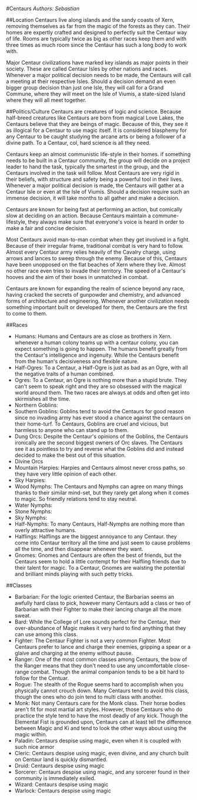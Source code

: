 #Centaurs
*Authors: Sebastian*

##Location
Centaurs live along islands and the sandy coasts of Xern, removing themselves as far from the magic of the forests as they can. Their homes are expertly crafted and designed to perfectly suit the Centaur way of life. Rooms are typically twice as big as other races keep them and with three times as much room since the Centaur has such a long body to work with. 

Major Centaur civilizations have marked key islands as major points in their society. These are called Centaur Isles by other nations and races. Whenever a major political decision needs to be made, the Centaurs will call a meeting at their respective Isles. Should a decision demand an even bigger group decision than just one Isle, they will call for a Grand Commune, where they will meet on the Isle of Viumis, a state-sized Island where they will all meet together. 

##Politics/Culture
Centaurs are creatures of logic and science. Because half-breed creatures like Centaurs are born from magical Love Lakes, the Centaurs believe that they are beings of magic. Because of this, they see it as illogical for a Centaur to use magic itself. It is considered blasphemy for any Centaur to be caught studying the arcane arts or being a follower of a divine path. To a Centaur, col, hard science is all they need. 

Centaurs keep an almost communistic life-style in their homes. if something needs to be built in a Centaur community, the group will decide on a project leader to hand the task, typically the smartest in the group, and the Centaurs involved in the task will follow. Most Centaurs are very rigid in their beliefs, with structure and safety being a powerful tool in their lives. Whenever a major political decision is made, the Centaurs will gather at a Centaur Isle or even at the Isle of Viumis. Should a decision require such an immense decision, it will take months to all gather and make a decision. 

Centaurs are known for being fast at performing an action, but comically slow at deciding on an action. Because Centaurs maintain a commune-lifestyle, they always make sure that everyone's voice is heard in order to make a fair and concise decision. 

Most Centaurs avoid man-to-man combat when they get involved in a fight. Because of their irregular frame, traditional combat is very hard to follow. Almost every Centaur army relies heavily of the Cavalry charge, using arrows and lances to sweep through the enemy. Because of this, Centaurs have been unopposed on the flat beaches of Xern where they live. Almost no other race even tries to invade their territory. The speed of a Centaur's hooves and the aim of their bows in unmatched in combat. 

Centaurs are known for expanding the realm of science beyond any race, having cracked the secrets of gunpowder and chemistry, and advanced forms of architecture and engineering. Whenever another civilization needs something important built or developed for them, the Centaurs are the first to come to them. 

##Races
* Humans: Humans and Centaurs are as close as brothers in Xern. whenever a human colony teams up with a centaur colony, you can expect something is going to happen. The humans benefit greatly from the Centaur's intelligence and ingenuity. While the Centaurs benefit from the human's decisiveness and flexible nature. 
* Half-Ogres: To a Centaur, a Half-Ogre is just as bad as an Ogre, with all the negative traits of a human combined. 
* Ogres: To a Centaur, an Ogre is nothing more than a stupid brute. They can't seem to speak right and they are so obsessed with the magical world around them. The two races are always at odds and often get into skirmishes all the time.
* Northern Goblins: 
* Southern Goblins: Goblins tend to avoid the Centaurs for good reason since no invading army has ever stood a chance against the centaurs on their home-turf. To Centaurs, Goblins are cruel and vicious, but harmless to anyone who can stand up to them.  
* Dung Orcs: Despite the Centaur's opinions of the Goblins, the Centaurs ironically are the second biggest owners of Orc slaves. The Centaurs see it as pointless to try and reverse what the Goblins did and instead decided to make the best out of this situation. 
* Divine Orcs
* Mountain Harpies: Harpies and Centaurs almost never cross paths, so they have very little opinion of each other.  
* Sky Harpies: 
* Wood Nymphs: The Centaurs and Nymphs can agree on many things thanks to their similar mind-set, but they rarely get along when it comes to magic. So friendly relations tend to stay neutral. 
* Water Nymphs:
* Stone Nymphs:
* Sky Nymphs: 
* Half-Nymphs: To many Centaurs, Half-Nymphs are nothing more than  overly attractive humans. 
* Halflings: Halflings are the biggest annoyance to any Centaur. they come into Centaur territory all the time and just seem to cause problems all the time, and then disappear whenever they want. 
* Gnomes: Gnomes and Centaurs are often the best of friends, but the Centaurs seem to hold a little contempt for their Halfling friends due to their talent for magic. To a Centaur, Gnomes are waisting the potential and brilliant minds playing with such petty tricks. 

##Classes
* Barbarian: For the logic oriented Centaur, the Barbarian seems an awfully hard class to pick, however many Centaurs add a class or two of  Barbarian with their Fighter to make their lancing charge all the more sweat.  
* Bard: While the College of Lore sounds perfect for the Centaur, their over-abundance of Magic makes it very hard to find anything that they can use among this class. 
* Fighter: The Centaur Fighter is not a very common Fighter. Most Centaurs prefer to lance and charge their enemies, gripping a spear or a glaive and charging at the enemy without pause. 
* Ranger: One of the most common classes among Centaurs, the bow of the Ranger means that they don't need to use any uncomfortable close-range combat. Though the animal companion tends to be a bit hard to follow for the Centuar. 
* Rogue: The stealth of the Rogue seems hard to accomplish when you physically cannot crouch down. Many Centaurs tend to avoid this class, though the ones who do join tend to multi class with another. 
* Monk: Not many Centaurs care for the Monk class. Their horse bodies aren't fit for most martial art styles. However, those Centaurs who do practice the style tend to have the most deadly of any kick. Though the Elemental Fist is grounded upon, Centaurs can at least tell the difference between Magic and Ki and tend to look the other ways about using the magic within. 
* Paladin: Centaurs despise using magic, even when it is coupled with such nice armor
* Cleric: Centaurs despise using magic, even divine, and any church built on Centaur land is quickly dismantled. 
* Druid: Centaurs despise using magic
* Sorcerer: Centaurs despise using magic, and any sorcerer found in their community is immediately exiled. 
* Wizard: Centaurs despise using magic
* Warlock:  Centaurs despise using magic
